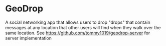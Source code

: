 # GeoDrop
A social networking app that allows users to drop "drops" that contain messages at any location that other users will find when they walk over the same location.
See https://github.com/tommy1019/geodrop-server for server implementation
